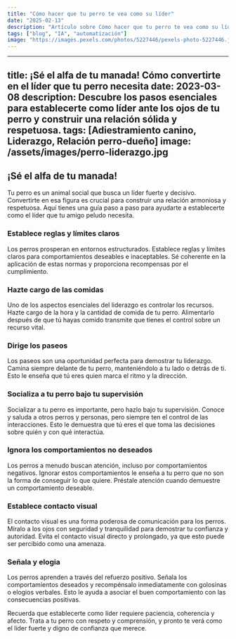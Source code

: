 ```yaml
---
title: "Cómo hacer que tu perro te vea como su líder"
date: "2025-02-13"
description: "Artículo sobre Cómo hacer que tu perro te vea como su líder"
tags: ["blog", "IA", "automatización"]
image: "https://images.pexels.com/photos/5227446/pexels-photo-5227446.jpeg?auto=compress&cs=tinysrgb&h=350"
---
```


---
title: ¡Sé el alfa de tu manada! Cómo convertirte en el líder que tu perro necesita
date: 2023-03-08
description: Descubre los pasos esenciales para establecerte como líder ante los ojos de tu perro y construir una relación sólida y respetuosa.
tags: [Adiestramiento canino, Liderazgo, Relación perro-dueño]
image: /assets/images/perro-liderazgo.jpg
---

## ¡Sé el alfa de tu manada!

Tu perro es un animal social que busca un líder fuerte y decisivo. Convertirte en esa figura es crucial para construir una relación armoniosa y respetuosa. Aquí tienes una guía paso a paso para ayudarte a establecerte como el líder que tu amigo peludo necesita.

### Establece reglas y límites claros

Los perros prosperan en entornos estructurados. Establece reglas y límites claros para comportamientos deseables e inaceptables. Sé coherente en la aplicación de estas normas y proporciona recompensas por el cumplimiento.

### Hazte cargo de las comidas

Uno de los aspectos esenciales del liderazgo es controlar los recursos. Hazte cargo de la hora y la cantidad de comida de tu perro. Alimentarlo después de que tú hayas comido transmite que tienes el control sobre un recurso vital.

### Dirige los paseos

Los paseos son una oportunidad perfecta para demostrar tu liderazgo. Camina siempre delante de tu perro, manteniéndolo a tu lado o detrás de ti. Esto le enseña que tú eres quien marca el ritmo y la dirección.

### Socializa a tu perro bajo tu supervisión

Socializar a tu perro es importante, pero hazlo bajo tu supervisión. Conoce y saluda a otros perros y personas, pero siempre ten el control de las interacciones. Esto le demuestra que tú eres el que toma las decisiones sobre quién y con qué interactúa.

### Ignora los comportamientos no deseados

Los perros a menudo buscan atención, incluso por comportamientos negativos. Ignorar estos comportamientos le enseña a tu perro que no son la forma de conseguir lo que quiere. Préstale atención cuando demuestre un comportamiento deseable.

### Establece contacto visual

El contacto visual es una forma poderosa de comunicación para los perros. Míralo a los ojos con seguridad y tranquilidad para demostrar tu confianza y autoridad. Evita el contacto visual directo y prolongado, ya que esto puede ser percibido como una amenaza.

### Señala y elogia

Los perros aprenden a través del refuerzo positivo. Señala los comportamientos deseados y recompénsalo inmediatamente con golosinas o elogios verbales. Esto le ayuda a asociar el buen comportamiento con las consecuencias positivas.

Recuerda que establecerte como líder requiere paciencia, coherencia y afecto. Trata a tu perro con respeto y comprensión, y pronto te verá como el líder fuerte y digno de confianza que merece.